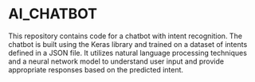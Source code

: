 # AI_CHATBOT
This repository contains code for a chatbot with intent recognition. The chatbot is built using the Keras library and trained on a dataset of intents defined in a JSON file. It utilizes natural language processing techniques and a neural network model to understand user input and provide appropriate responses based on the predicted intent.
